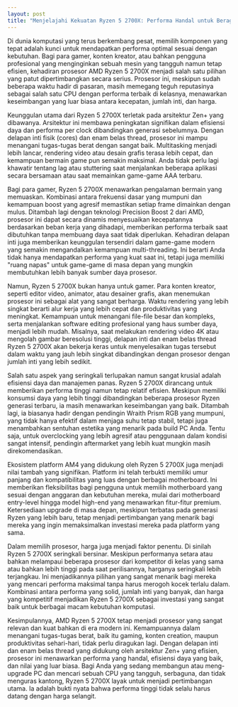 ```yaml
---
layout: post
title: "Menjelajahi Kekuatan Ryzen 5 2700X: Performa Handal untuk Beragam Kebutuhan"
---
```


Di dunia komputasi yang terus berkembang pesat, memilih komponen yang tepat adalah kunci untuk mendapatkan performa optimal sesuai dengan kebutuhan. Bagi para gamer, konten kreator, atau bahkan pengguna profesional yang menginginkan sebuah mesin yang tangguh namun tetap efisien, kehadiran prosesor AMD Ryzen 5 2700X menjadi salah satu pilihan yang patut dipertimbangkan secara serius. Prosesor ini, meskipun sudah beberapa waktu hadir di pasaran, masih memegang teguh reputasinya sebagai salah satu CPU dengan performa terbaik di kelasnya, menawarkan keseimbangan yang luar biasa antara kecepatan, jumlah inti, dan harga.

Keunggulan utama dari Ryzen 5 2700X terletak pada arsitektur Zen+ yang dibawanya. Arsitektur ini membawa peningkatan signifikan dalam efisiensi daya dan performa per clock dibandingkan generasi sebelumnya. Dengan delapan inti fisik (cores) dan enam belas thread, prosesor ini mampu menangani tugas-tugas berat dengan sangat baik. Multitasking menjadi lebih lancar, rendering video atau desain grafis terasa lebih cepat, dan kemampuan bermain game pun semakin maksimal. Anda tidak perlu lagi khawatir tentang lag atau stuttering saat menjalankan beberapa aplikasi secara bersamaan atau saat memainkan game-game AAA terbaru.

Bagi para gamer, Ryzen 5 2700X menawarkan pengalaman bermain yang memuaskan. Kombinasi antara frekuensi dasar yang mumpuni dan kemampuan boost yang agresif memastikan setiap frame dimainkan dengan mulus. Ditambah lagi dengan teknologi Precision Boost 2 dari AMD, prosesor ini dapat secara dinamis menyesuaikan kecepatannya berdasarkan beban kerja yang dihadapi, memberikan performa terbaik saat dibutuhkan tanpa membuang daya saat tidak diperlukan. Kehadiran delapan inti juga memberikan keunggulan tersendiri dalam game-game modern yang semakin mengandalkan kemampuan multi-threading. Ini berarti Anda tidak hanya mendapatkan performa yang kuat saat ini, tetapi juga memiliki "ruang napas" untuk game-game di masa depan yang mungkin membutuhkan lebih banyak sumber daya prosesor.

Namun, Ryzen 5 2700X bukan hanya untuk gamer. Para konten kreator, seperti editor video, animator, atau desainer grafis, akan menemukan prosesor ini sebagai alat yang sangat berharga. Waktu rendering yang lebih singkat berarti alur kerja yang lebih cepat dan produktivitas yang meningkat. Kemampuan untuk menangani file-file besar dan kompleks, serta menjalankan software editing profesional yang haus sumber daya, menjadi lebih mudah. Misalnya, saat melakukan rendering video 4K atau mengolah gambar beresolusi tinggi, delapan inti dan enam belas thread Ryzen 5 2700X akan bekerja keras untuk menyelesaikan tugas tersebut dalam waktu yang jauh lebih singkat dibandingkan dengan prosesor dengan jumlah inti yang lebih sedikit.

Salah satu aspek yang seringkali terlupakan namun sangat krusial adalah efisiensi daya dan manajemen panas. Ryzen 5 2700X dirancang untuk memberikan performa tinggi namun tetap relatif efisien. Meskipun memiliki konsumsi daya yang lebih tinggi dibandingkan beberapa prosesor Ryzen generasi terbaru, ia masih menawarkan keseimbangan yang baik. Ditambah lagi, ia biasanya hadir dengan pendingin Wraith Prism RGB yang mumpuni, yang tidak hanya efektif dalam menjaga suhu tetap stabil, tetapi juga menambahkan sentuhan estetika yang menarik pada build PC Anda. Tentu saja, untuk overclocking yang lebih agresif atau penggunaan dalam kondisi sangat intensif, pendingin aftermarket yang lebih kuat mungkin masih direkomendasikan.

Ekosistem platform AM4 yang didukung oleh Ryzen 5 2700X juga menjadi nilai tambah yang signifikan. Platform ini telah terbukti memiliki umur panjang dan kompatibilitas yang luas dengan berbagai motherboard. Ini memberikan fleksibilitas bagi pengguna untuk memilih motherboard yang sesuai dengan anggaran dan kebutuhan mereka, mulai dari motherboard entry-level hingga model high-end yang menawarkan fitur-fitur premium. Ketersediaan upgrade di masa depan, meskipun terbatas pada generasi Ryzen yang lebih baru, tetap menjadi pertimbangan yang menarik bagi mereka yang ingin memaksimalkan investasi mereka pada platform yang sama.

Dalam memilih prosesor, harga juga menjadi faktor penentu. Di sinilah Ryzen 5 2700X seringkali bersinar. Meskipun performanya setara atau bahkan melampaui beberapa prosesor dari kompetitor di kelas yang sama atau bahkan lebih tinggi pada saat perilisannya, harganya seringkali lebih terjangkau. Ini menjadikannya pilihan yang sangat menarik bagi mereka yang mencari performa maksimal tanpa harus merogoh kocek terlalu dalam. Kombinasi antara performa yang solid, jumlah inti yang banyak, dan harga yang kompetitif menjadikan Ryzen 5 2700X sebagai investasi yang sangat baik untuk berbagai macam kebutuhan komputasi.

Kesimpulannya, AMD Ryzen 5 2700X tetap menjadi prosesor yang sangat relevan dan kuat bahkan di era modern ini. Kemampuannya dalam menangani tugas-tugas berat, baik itu gaming, konten creation, maupun produktivitas sehari-hari, tidak perlu diragukan lagi. Dengan delapan inti dan enam belas thread yang didukung oleh arsitektur Zen+ yang efisien, prosesor ini menawarkan performa yang handal, efisiensi daya yang baik, dan nilai yang luar biasa. Bagi Anda yang sedang membangun atau meng-upgrade PC dan mencari sebuah CPU yang tangguh, serbaguna, dan tidak menguras kantong, Ryzen 5 2700X layak untuk menjadi pertimbangan utama. Ia adalah bukti nyata bahwa performa tinggi tidak selalu harus datang dengan harga selangit.
